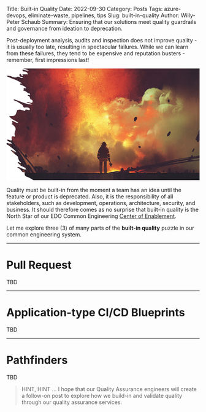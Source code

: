 Title: Built-in Quality
Date: 2022-09-30
Category: Posts
Tags: azure-devops, eliminate-waste, pipelines, tips
Slug: built-in-quality
Author: Willy-Peter Schaub
Summary: Ensuring that our solutions meet quality guardrails and governance from ideation to deprecation.

Post-deployment analysis, audits and inspection does not improve quality - it is usually too late, resulting in spectacular failures. While we can learn from these failures, they tend to be expensive and reputation busters - remember, first impressions last!

![Crash](/images/built-in-quality-1.png)

Quality must be built-in from the moment a team has an idea until the feature or product is deprecated. Also, it is the responsibility of all stakeholders, such as development, operations, architecture, security, and business. It should therefore comes as no surprise that built-in quality is the North Star of our EDO Common Engineering [Center of Enablement](https://wsbctechnicalblog.github.io/ceremony-overview.html).

Let me explore three (3) of many parts of the **built-in quality** puzzle in our common engineering system.

---

# Pull Request

TBD

---

# Application-type CI/CD Blueprints

TBD

---

# Pathfinders

TBD

> HINT, HINT ... I hope that our Quality Assurance engineers will create a follow-on post to explore how we build-in and validate quality through our quality assurance services.

